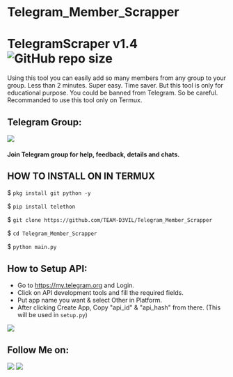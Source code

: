# Telegram_Member_Scrapper
# TelegramScraper v1.4 ![GitHub repo size](https://img.shields.io/github/repo-size/TEAM-D3VIL/Telegram_Member_Scrapper?label=Repo%20Size)
Using this tool you can easily add so many members from any group to your group. Less than 2 minutes. Super easy. Time saver. But this tool is only for educational purpose. You could be banned from Telegram. So be careful. Recommanded to use this tool only on Termux.
## Telegram Group:
<a href="https://t.me/D3VIL_BOT_SUPPORT"><img src="https://img.shields.io/badge/Join-Telegram%20Group-blue.svg?logo=telegram"></a>
#### Join Telegram group for help, feedback, details and chats.

## HOW TO  INSTALL ON IN TERMUX

  $ `pkg install git python -y`

  $ `pip install telethon`

  $ `git clone https://github.com/TEAM-D3VIL/Telegram_Member_Scrapper`

  $ `cd Telegram_Member_Scrapper`

  $ `python main.py`

## How to Setup API:
- Go to https://my.telegram.org and Login.
- Click on API development tools and fill the required fields.
- Put app name you want & select Other in Platform.
- After clicking Create App, Copy "api_id" & "api_hash" from there. (This will be used in `setup.py`)

<p><img src="https://i1.wp.com/python.gotrained.com/wp-content/uploads/2019/01/desc.png?resize=768%2C479&ssl=1"></p>


## Follow Me on:
<a href="https://github.com/D3KRISH"><img src="https://img.shields.io/badge/GitHub-Follow%20on%20GitHub-inactive.svg?logo=github"></a> <a href="https://instagram.com/d3vil_krish"><img src="https://img.shields.io/badge/Instagram-Follow%20on%20Instagram-important.svg?logo=instagram"></a>
